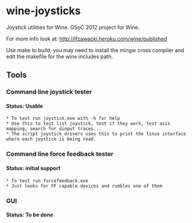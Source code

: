 wine-joysticks
==============

Joystick utilities for Wine. GSoC 2012 project for Wine.

For more info look at: <http://lfzawacki.heroku.com/wine/published>

Use make to build, you may need to install the mingw cross compiler and edit the makefile for the wine includes path.

## Tools

### Command line joystick tester
#### Status: Usable

	* To test run joystick.exe with -h for help
	* Use this to test list joystick, test if they work, test axis mapping, search for dinput traces...
	* The script joystick_drivers uses this to print the linux interface where each joystick is being read.

### Command line force feedback tester
#### Status: initial support

	* To test run forcefeedback.exe
	* Just looks for FF capable devices and rumbles one of them

### GUI
#### Status: To be done